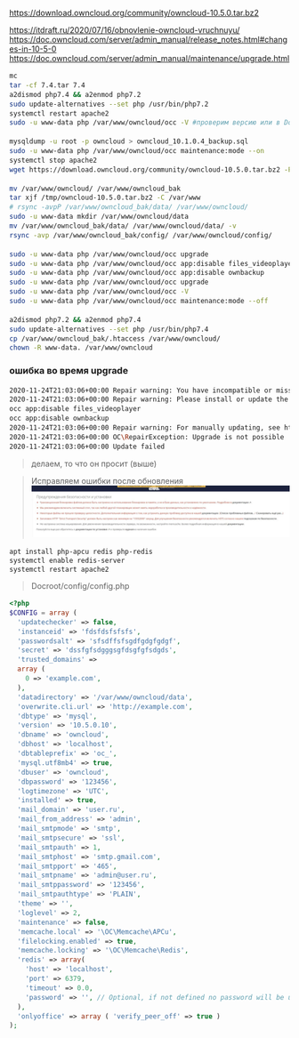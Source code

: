 https://download.owncloud.org/community/owncloud-10.5.0.tar.bz2

https://itdraft.ru/2020/07/16/obnovlenie-owncloud-vruchnuyu/
https://doc.owncloud.com/server/admin_manual/release_notes.html#changes-in-10-5-0
https://doc.owncloud.com/server/admin_manual/maintenance/upgrade.html

```bash
mc
tar -cf 7.4.tar 7.4
a2dismod php7.4 && a2enmod php7.2
sudo update-alternatives --set php /usr/bin/php7.2
systemctl restart apache2
sudo -u www-data php /var/www/owncloud/occ -V #проверим версию или в Docroot/config/config.php

mysqldump -u root -p owncloud > owncloud_10.1.0.4_backup.sql
sudo -u www-data php /var/www/owncloud/occ maintenance:mode --on
systemctl stop apache2
wget https://download.owncloud.org/community/owncloud-10.5.0.tar.bz2 -P /tmp/

mv /var/www/owncloud/ /var/www/owncloud_bak
tar xjf /tmp/owncloud-10.5.0.tar.bz2 -C /var/www
# rsync -avpP /var/www/owncloud_bak/data/ /var/www/owncloud/
sudo -u www-data mkdir /var/www/owncloud/data
mv /var/www/owncloud_bak/data/ /var/www/owncloud/data/ -v
rsync -avp /var/www/owncloud_bak/config/ /var/www/owncloud/config/

sudo -u www-data php /var/www/owncloud/occ upgrade
sudo -u www-data php /var/www/owncloud/occ app:disable files_videoplayer
sudo -u www-data php /var/www/owncloud/occ app:disable ownbackup
sudo -u www-data php /var/www/owncloud/occ upgrade
sudo -u www-data php /var/www/owncloud/occ -V
sudo -u www-data php /var/www/owncloud/occ maintenance:mode --off

a2dismod php7.2 && a2enmod php7.4
sudo update-alternatives --set php /usr/bin/php7.4
cp /var/www/owncloud_bak/.htaccess /var/www/owncloud/
chown -R www-data. /var/www/owncloud
```

### ошибка во время upgrade
```bash
2020-11-24T21:03:06+00:00 Repair warning: You have incompatible or missing apps enabled that could not be found or updated via the marketplace.
2020-11-24T21:03:06+00:00 Repair warning: Please install or update the following apps manually or disable them with:
occ app:disable files_videoplayer
occ app:disable ownbackup
2020-11-24T21:03:06+00:00 Repair warning: For manually updating, see https://doc.owncloud.org/server/10.5/go.php?to=admin-marketplace-apps
2020-11-24T21:03:06+00:00 OC\RepairException: Upgrade is not possible
2020-11-24T21:03:06+00:00 Update failed
```
> делаем, то что он просит (выше)

> Исправляем ошибки после обновления
![](https://raw.githubusercontent.com/sanekmihailow/My_guide_instructions/master-origin/images/owncloud_10.5.0._warn_after_upgrade.jpg)
```nginx
apt install php-apcu redis php-redis
systemctl enable redis-server
systemctl restart apache2
```
> Docroot/config/config.php
```php
<?php
$CONFIG = array (
  'updatechecker' => false,
  'instanceid' => 'fdsfdsfsfsfs',
  'passwordsalt' => 'sfsdffsfsgdfgdgfgdgf',
  'secret' => 'dssfgfsdgggsgfdsgfgfsdgds',
  'trusted_domains' => 
  array (
    0 => 'example.com',
  ),
  'datadirectory' => '/var/www/owncloud/data',
  'overwrite.cli.url' => 'http://example.com',
  'dbtype' => 'mysql',
  'version' => '10.5.0.10',
  'dbname' => 'owncloud',
  'dbhost' => 'localhost',
  'dbtableprefix' => 'oc_',
  'mysql.utf8mb4' => true,
  'dbuser' => 'owncloud',
  'dbpassword' => '123456',
  'logtimezone' => 'UTC',
  'installed' => true,
  'mail_domain' => 'user.ru',
  'mail_from_address' => 'admin',
  'mail_smtpmode' => 'smtp',
  'mail_smtpsecure' => 'ssl',
  'mail_smtpauth' => 1,
  'mail_smtphost' => 'smtp.gmail.com',
  'mail_smtpport' => '465',
  'mail_smtpname' => 'admin@user.ru',
  'mail_smtppassword' => '123456',
  'mail_smtpauthtype' => 'PLAIN',
  'theme' => '',
  'loglevel' => 2,
  'maintenance' => false,
  'memcache.local' => '\OC\Memcache\APCu',
  'filelocking.enabled' => true,
  'memcache.locking' => '\OC\Memcache\Redis',
  'redis' => array(
	'host' => 'localhost',
	'port' => 6379,
	'timeout' => 0.0,
	'password' => '', // Optional, if not defined no password will be used.
  ),
  'onlyoffice' => array ( 'verify_peer_off' => true )
);
